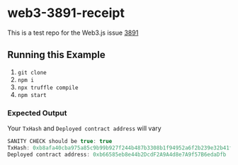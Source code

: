 # web3-3891-receipt

This is a test repo for the Web3.js issue [3891](https://github.com/ChainSafe/web3.js/issues/3891)

## Running this Example

1. `git clone`
2. `npm i`
3. `npx truffle compile`
4. `npm start`

### Expected Output

Your `TxHash` and `Deployed contract address` will vary

```javascript
SANITY CHECK should be true: true
TxHash: 0xb8afa40cba975a85c9b99b927f244b487b3308b1f94952a6f2b239e32b41f5aa
Deployed contract address: 0xb66585eb8e44b2DcdF2A9A4d8e7A9f57B6edaDfb
```

